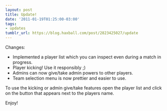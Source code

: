 ```yaml
---
layout: post
title: Update!
date: '2011-01-19T01:25:00-03:00'
tags:
- updates
tumblr_url: https://blog.haxball.com/post/2823425027/update
---
```

Changes:

- Implemented a player list which you can inspect even during a match in progress.
- Player kicking! Use it responsibly ;)
- Admins can now give/take admin powers to other players.
- Team selection menu is now prettier and easier to use.

To use the kicking or admin give/take features open the player list and click on the button that appears next to the players name.

Enjoy!

